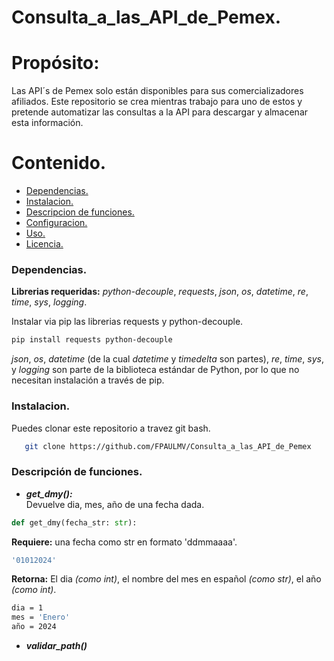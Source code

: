 # Consulta_a_las_API_de_Pemex.

# **Propósito:**  
   Las API´s de Pemex solo están disponibles para sus comercializadores afiliados. Este repositorio se crea mientras trabajo para uno de estos y pretende automatizar las consultas a la API para descargar y almacenar esta información.  

# **Contenido.**  
- [Dependencias.]()
- [Instalacion.]()
- [Descripcion de funciones.]()
- [Configuracion.]()
- [Uso.]()
- [Licencia.]()
   
### **Dependencias.**  
**Librerias requeridas:** *python-decouple*, *requests*, *json*, *os*, *datetime*, *re*, *time*, *sys*, *logging*.  

Instalar via pip las librerias requests y  python-decouple.  
```bash
pip install requests python-decouple
```
*json*, *os*, *datetime* (de la cual *datetime* y *timedelta* son partes), *re*, *time*, *sys*, y *logging* son parte de la biblioteca estándar de Python, por lo que no necesitan instalación a través de pip.  


### **Instalacion.**  

Puedes clonar este repositorio a travez  git bash. 
```bash
   git clone https://github.com/FPAULMV/Consulta_a_las_API_de_Pemex

```
### **Descripción de funciones.**  
- ***get_dmy():***  
Devuelve dia, mes, año de una fecha dada.
```python
def get_dmy(fecha_str: str):
```
**Requiere:** una fecha como str en formato 'ddmmaaaa'.  
```bash
'01012024'
```
**Retorna:** El dia *(como int)*, el nombre del mes en español *(como str)*, el año *(como int)*.
```bash
dia = 1
mes = 'Enero'
año = 2024
```
- ***validar_path()***

























